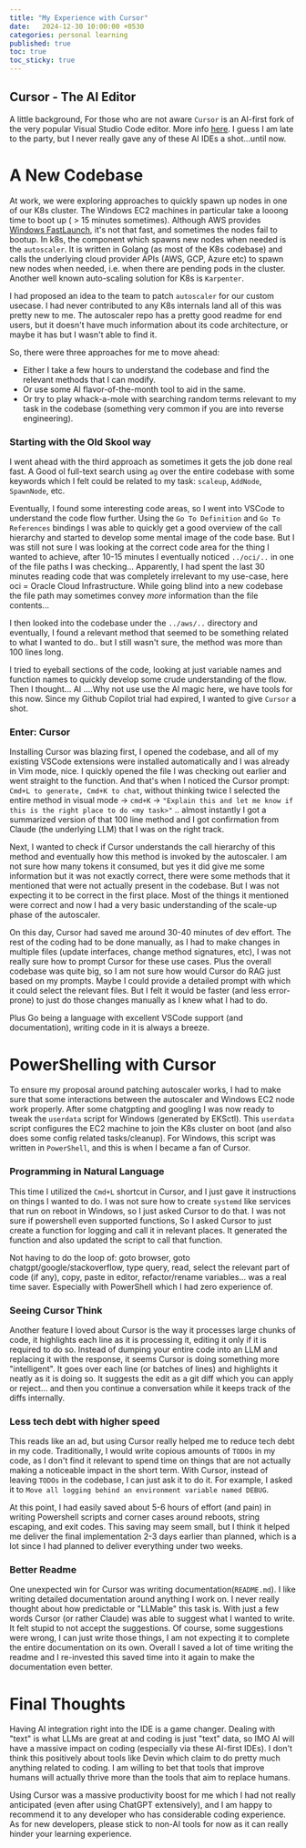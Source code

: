 ```yaml
---
title: "My Experience with Cursor"
date:   2024-12-30 10:00:00 +0530
categories: personal learning  
published: true
toc: true
toc_sticky: true
---
```


## Cursor - The AI Editor
A little background, For those who are not aware `Cursor` is an AI-first fork of the very popular Visual Studio Code editor. More info [here](https://www.cursor.com/).
I guess I am late to the party, but I never really gave any of these AI IDEs a shot...until now.

# A New Codebase
At work, we were exploring approaches to quickly spawn up nodes in one of our K8s cluster. The Windows EC2 machines in particular take a looong time to boot up ( > 15 minutes sometimes). Although AWS provides [ Windows FastLaunch](https://docs.aws.amazon.com/AWSEC2/latest/UserGuide/win-ami-config-fast-launch.html), it's not that fast, and sometimes the nodes fail to bootup. 
In k8s, the component which spawns new nodes when needed is the `autoscaler`. It is written in Golang (as most of the K8s codebase) and calls the underlying cloud provider APIs (AWS, GCP, Azure etc) to spawn new nodes when needed, i.e. when there are pending pods in the cluster. Another well known auto-scaling solution for K8s is `Karpenter`.

I had proposed an idea to the team to patch `autoscaler` for our custom usecase. I had never contributed to any K8s internals land all of this was pretty new to me. The autoscaler repo has a pretty good readme for end users, but it doesn't have much information about its code architecture, or maybe it has but I wasn't able to find it.

So, there were three approaches for me to move ahead:
* Either I take a few hours to understand the codebase and find the relevant methods that I can modify.
* Or use some AI flavor-of-the-month tool to aid in the same.
* Or try to play whack-a-mole with searching random terms relevant to my task in the codebase (something very common if you are into reverse engineering).

### Starting with the Old Skool way
I went ahead with the third approach as sometimes it gets the job done real fast. A Good ol full-text search using `ag` over the entire codebase with some keywords which I felt could be related to my task: `scaleup`, `AddNode`, `SpawnNode`, etc.

Eventually, I found some interesting code areas, so I went into VSCode to understand the code flow further. Using the `Go To Definition` and `Go To References` bindings I was able to quickly get a good overview of the call hierarchy and started to develop some mental image of the code base.
But I was still not sure I was looking at the correct code area for the thing I wanted to achieve, after 10-15 minutes I eventually noticed `../oci/..` in one of the file paths I was checking... Apparently, I had spent the last 30 minutes reading code that was completely irrelevant to my use-case, here oci = Oracle Cloud Infrastructure. While going blind into a new codebase the file path may sometimes convey *more* information than the file contents...

I then looked into the codebase under the `../aws/..` directory and eventually, I found a relevant method that seemed to be something related to what I wanted to do.. but I still wasn't sure, the method was more than 100 lines long. 

I tried to eyeball sections of the code, looking at just variable names and function names to quickly develop some crude understanding of the flow. Then I thought... AI ....Why not use use the AI magic here, we have tools for this now. Since my Github Copilot trial had expired, I wanted to give `Cursor` a shot.

### Enter: Cursor
Installing Cursor was blazing first, I opened the codebase, and all of my existing VSCode extensions were installed automatically and I was already in Vim mode, nice. I quickly opened the file I was checking out earlier and went straight to the function. And that's when I noticed the Cursor prompt: `Cmd+L to generate, Cmd+K to chat`, without thinking twice I selected the entire method in visual mode -> `cmd+K` -> `"Explain this and let me know if this is the right place to do <my task>"` .. almost instantly I got a summarized version of that 100 line method and I got confirmation from Claude (the underlying LLM) that I was on the right track.

Next, I wanted to check if Cursor understands the call hierarchy of this method and eventually how this method is invoked by the autoscaler. I am not sure how many tokens it consumed, but yes it did give me some information but it was not exactly correct, there were some methods that it mentioned that were not actually present in the codebase.
But I was not expecting it to be correct in the first place. Most of the things it mentioned were correct and now I had a very basic understanding of the scale-up phase of the autoscaler.

On this day, Cursor had saved me around 30-40 minutes of dev effort. The rest of the coding had to be done manually, as I had to make changes in multiple files (update interfaces, change method signatures, etc), I was not really sure how to prompt Cursor for these use cases. Plus the overall codebase was quite big, so I am not sure how would Cursor do RAG just based on my prompts. Maybe I could provide a detailed prompt with which it could select the relevant files. But I felt it would be faster (and less error-prone) to just do those changes manually as I knew what I had to do.

Plus Go being a language with excellent VSCode support (and documentation), writing code in it is always a breeze.

# PowerShelling with Cursor
To ensure my proposal around patching autoscaler works, I had to make sure that some interactions between the autoscaler and Windows EC2 node work properly. After some chatgpting and googling I was now ready to tweak the `userdata` script for Windows (generated by EKSctl). This `userdata` script configures the EC2 machine to join the K8s cluster on boot (and also does some config related tasks/cleanup). For Windows, this script was written in `PowerShell`, and this is when I became a fan of Cursor.

### Programming in Natural Language
This time I utilized the `Cmd+L` shortcut in Cursor, and I just gave it instructions on things I wanted to do. I was not sure how to create `systemd` like services that run on reboot in Windows, so I just asked Cursor to do that. I was not sure if powershell even supported functions, So I asked Cursor to just create a function for logging and call it in relevant places. It generated the function and also updated the script to call that function.

Not having to do the loop of: goto browser, goto chatgpt/google/stackoverflow, type query, read, select the relevant part of code (if any), copy, paste in editor, refactor/rename variables... was a real time saver. Especially with PowerShell which I had zero experience of.

### Seeing Cursor Think
Another feature I loved about Cursor is the way it processes large chunks of code, it highlights each line as it is processing it, editing it only if it is required to do so. Instead of dumping your entire code into an LLM and replacing it with the response, it seems Cursor is doing something more "intelligent". It goes over each line (or batches of lines) and highlights it neatly as it is doing so. It suggests the edit as a git diff which you can apply or reject... and then you continue a conversation while it keeps track of the diffs internally.

### Less tech debt with higher speed
This reads like an ad, but using Cursor really helped me to reduce tech debt in my code. Traditionally, I would write copious amounts of `TODOs` in my code, as I don't find it relevant to spend time on things that are not actually making a noticeable impact in the short term. With Cursor, instead of leaving `TODOs` in the codebase, I can just ask it to do it. For example, I asked it to `Move all logging behind an environment variable named DEBUG`.

At this point, I had easily saved about 5-6 hours of effort (and pain) in writing Powershell scripts and corner cases around reboots, string escaping, and exit codes. This saving may seem small, but I think it helped me deliver the final implementation 2-3 days earlier than planned, which is a lot since I had planned to deliver everything under two weeks.

### Better Readme
One unexpected win for Cursor was writing documentation(`README.md`). I like writing detailed documentation around anything I work on. I never really thought about how predictable or "LLMable" this task is. With just a few words Cursor (or rather Claude) was able to suggest what I wanted to write. It felt stupid to not accept the suggestions. Of course, some suggestions were wrong, I can just write those things, I am not expecting it to complete the entire documentation on its own. Overall I saved a lot of time writing the readme and I re-invested this saved time into it again to make the documentation even better.

# Final Thoughts
Having AI integration right into the IDE is a game changer. Dealing with "text" is what LLMs are great at and coding is just "text" data, so IMO AI will have a massive impact on coding (especially via these AI-first IDEs). I don't think this positively about tools like Devin which claim to do pretty much anything related to coding. I am willing to bet that tools that improve humans will actually thrive more than the tools that aim to replace humans.

Using Cursor was a massive productivity boost for me which I had not really anticipated (even after using ChatGPT extensively), and I am happy to recommend it to any developer who has considerable coding experience. As for new developers, please stick to non-AI tools for now as it can really hinder your learning experience.